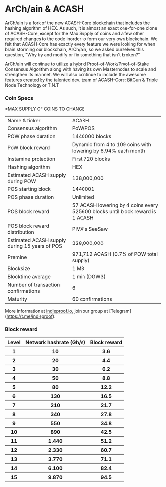 ArCh/ain & ACASH
=====================================

ArCh/ain is a fork of the new ACASH-Core blockchain that includes the hashing algorithm of HEX. As such, it is almost an exact one-for-one clone of ACASH-Core, except for the Max Supply of coins and a few other required changes to the code inorder to form our very own blockchain. We felt that ACASH-Core has exactly every feature we were looking for when brain storming our blockchain, ArCh/ain, so we asked ourselves this question, "Why try and modify or fix something that isn't broken?"

ArCh/ain will continue to utilize a hybrid Proof-of-Work/Proof-of-Stake Consensus Algorithm along with having its own Masternodes to scale and strengthen its mainnet. We will also continue to include the awesome features created by the talented dev. team of ACASH-Core: BitGun & Triple Node Technology or T.N.T 

### Coin Specs
*MAX SUPPLY OF COINS TO CHANGE

<table>
<tr><td>Name & ticker</td><td>ACASH</td></tr>
<tr><td>Consensus algorithm</td><td>PoW/POS</td></tr>
<tr><td>POW phase duration</td><td>1440000 blocks</td></tr>
<tr><td>PoW block reward</td><td>Dynamic from 4 to 109 coins with lowering by 6.94% each month</td></tr>
<tr><td>Instamine protection</td><td>First 720 blocks</td></tr>
<tr><td>Hashing algorithm</td><td>HEX</td></tr>
<tr><td>Estimated ACASH supply during POW</td><td>138,000,000</td></tr>
<tr><td>POS starting block</td><td>1440001</td></tr>
<tr><td>POS phase duration</td><td>Unlimited</td></tr>
<tr><td>POS block reward</td><td>57 ACASH lowering by 4 coins every 525600 blocks until block reward is 1 ACASH</td></tr>
<tr><td>POS block reward distribution</td><td>PIVX's SeeSaw</td></tr>
<tr><td>Estimated ACASH supply during 15 years of POS</td><td>228,000,000</td></tr>
<tr><td>Premine</td><td>971,712 ACASH (0.7% of POW total supply)</td></tr>
<tr><td>Blocksize</td><td>1 MB</td></tr>
<tr><td>Blocktime average</td><td>1 min (DGW3)</td></tr>
<tr><td>Number of transaction confirmations</td><td>6</td></tr>
<tr><td>Maturity</td><td>60 confirmations</td></tr>
</table>

More information at [indieproof.io](https://indieproof.io/arch), join our group at [Telegram] (https://t.me/indieproof).

### Block reward

<table>
<tr><th>Level</th><th>Network hashrate (Gh/s)</th><th>Block reward</th></tr>
<tr><th>1</th><th>10</th><th>3.6</th></tr>
<tr><th>2</th><th>20</th><th>4.4</th></tr>
<tr><th>3</th><th>30</th><th>6.2</th></tr>
<tr><th>4</th><th>50</th><th>8.8</th></tr>
<tr><th>5</th><th>80</th><th>12.2</th></tr>
<tr><th>6</th><th>130</th><th>16.5</th></tr>
<tr><th>7</th><th>210</th><th>21.7</th></tr>
<tr><th>8</th><th>340</th><th>27.8</th></tr>
<tr><th>9</th><th>550</th><th>34.8</th></tr>
<tr><th>10</th><th>890</th><th>42.5</th></tr>
<tr><th>11</th><th>1.440</th><th>51.2</th></tr>
<tr><th>12</th><th>2.330</th><th>60.7</th></tr>
<tr><th>13</th><th>3.770</th><th>71.1</th></tr>
<tr><th>14</th><th>6.100</th><th>82.4</th></tr>
<tr><th>15</th><th>9.870</th><th>94.5</th></tr>
</table>

